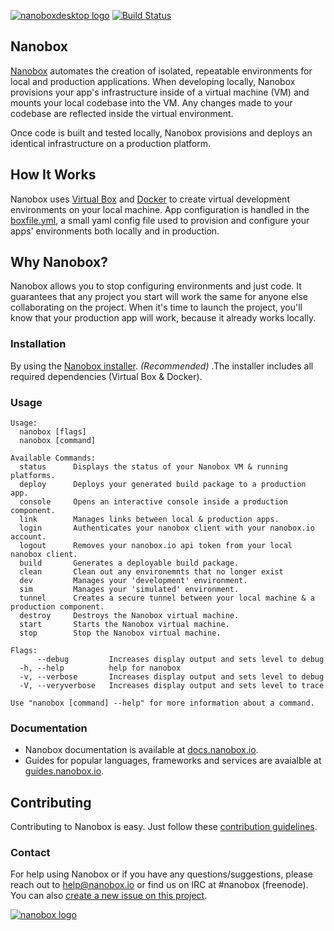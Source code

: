 [![nanoboxdesktop logo](http://nano-assets.gopagoda.io/readme-headers/nanoboxdesktop.png)](http://nanobox.io/open-source#nanoboxdesktop)
[![Build Status](https://travis-ci.org/nanobox-io/nanobox.svg)](https://travis-ci.org/nanobox-io/nanobox)

## Nanobox

[Nanobox](https://nanobox.io/) automates the creation of isolated, repeatable environments for local and production applications. When developing locally, Nanobox provisions your app's infrastructure inside of a virtual machine (VM) and mounts your local codebase into the VM. Any changes made to your codebase are reflected inside the virtual environment.

Once code is built and tested locally, Nanobox provisions and deploys an identical infrastructure on a production platform.

## How It Works

Nanobox uses [Virtual Box](http://virtualbox.org) and [Docker](https://www.docker.com/) to create virtual development environments on your local machine. App configuration is handled in the [boxfile.yml](https://docs.nanobox.io/boxfile/), a small yaml config file used to provision and configure your apps' environments both locally and in production.

## Why Nanobox?

Nanobox allows you to stop configuring environments and just code. It guarantees that any project you start will work the same for anyone else collaborating on the project. When it's time to launch the project, you'll know that your production app will work, because it already works locally.

### Installation

By using the [Nanobox installer](https://nanobox.io/download). *(Recommended)* .The installer includes all required dependencies (Virtual Box & Docker).


### Usage
```
Usage:
  nanobox [flags]
  nanobox [command]

Available Commands:
  status      Displays the status of your Nanobox VM & running platforms.
  deploy      Deploys your generated build package to a production app.
  console     Opens an interactive console inside a production component.
  link        Manages links between local & production apps.
  login       Authenticates your nanobox client with your nanobox.io account.
  logout      Removes your nanobox.io api token from your local nanobox client.
  build       Generates a deployable build package.
  clean       Clean out any environemnts that no longer exist
  dev         Manages your 'development' environment.
  sim         Manages your 'simulated' environment.
  tunnel      Creates a secure tunnel between your local machine & a production component.
  destroy     Destroys the Nanobox virtual machine.
  start       Starts the Nanobox virtual machine.
  stop        Stop the Nanobox virtual machine.

Flags:
      --debug         Increases display output and sets level to debug
  -h, --help          help for nanobox
  -v, --verbose       Increases display output and sets level to debug
  -V, --veryverbose   Increases display output and sets level to trace

Use "nanobox [command] --help" for more information about a command.
```

### Documentation

- Nanobox documentation is available at [docs.nanobox.io](https://docs.nanobox.io/).
- Guides for popular languages, frameworks and services are avaialble at [guides.nanobox.io](http://guides.nanobox.io).


## Contributing
Contributing to Nanobox is easy. Just follow these [contribution guidelines](https://docs.nanobox.io/contributing/).

### Contact

For help using Nanobox or if you have any questions/suggestions, please reach out to help@nanobox.io or find us on IRC at #nanobox (freenode). You can also [create a new issue on this project](https://github.com/nanobox-io/nanobox/issues/new).

[![nanobox logo](http://nano-assets.gopagoda.io/open-src/nanobox-open-src.png)](http://nanobox.io/open-source)
